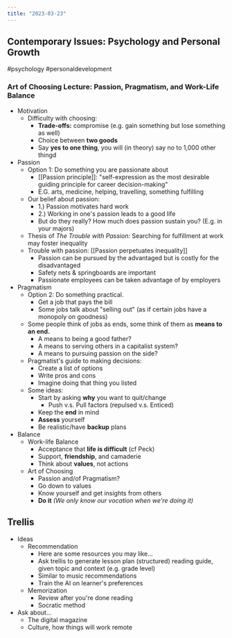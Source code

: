 ```yaml
---
title: "2023-03-23"
---
```

## Contemporary Issues: Psychology and Personal Growth
#psychology #personaldevelopment 
### **Art of Choosing** Lecture: Passion, Pragmatism, and Work-Life Balance
- Motivation
	- Difficulty with choosing:
		- **Trade-offs:** compromise (e.g. gain something but lose something as well)
		- Choice between **two goods**
		- Say **yes to one thing**, you will (in theory) say no to 1,000 other thingd
- Passion
	- Option 1: Do something you are passionate about
		- [[Passion principle]]: "self-expression as the most desirable guiding principle for career decision-making"
		- E.G. arts, medicine, helping, travelling, something fulfilling
	- Our belief about passion:
		- 1.) Passion motivates hard work
		- 2.) Working in one's passion leads to a good life
		- But do they really? How much does passion sustain you? (E.g. in your majors)
	- Thesis of *The Trouble with Passion:* Searching for fulfillment at work may foster inequality
	- Trouble with passion: [[Passion perpetuates inequality]]
		- Passion can be pursued by the advantaged but is costly for the disadvantaged
		- Safety nets & springboards are important
		- Passionate employees can be taken advantage of by employers
- Pragmatism
	- Option 2: Do something practical.
		- Get a job that pays the bill
		- Some jobs talk about "selling out" (as if certain jobs have a monopoly on goodness)
	- Some people think of jobs as ends, some think of them as **means to an end.**
		- A means to being a good father? 
		- A means to serving others in a capitalist system?
		- A means to pursuing passion on the side?
	- Pragmatist's guide to making decisions:
		- Create a list of options
		- Write pros and cons
		- Imagine doing that thing you listed
	- Some ideas:
		- Start by asking **why** you want to quit/change
			- Push v.s. Pull factors (repulsed v.s. Enticed)
		- Keep the **end** in mind
		- **Assess** yourself
		- Be realistic/have **backup** plans
- Balance
	- Work-life Balance
		- Acceptance that **life is difficult** (cf Peck)
		- Support, **friendship**, and camaderie
		- Think about **values**, not actions
	- Art of Choosing
		- Passion and/of Pragmatism?
		- Go down to values
		- Know yourself and get insights from others
		- **Do it** *(We only know our vocation when we're doing it)*

## Trellis
- Ideas
	- Recommendation
		- Here are some resources you may like... 
		- Ask trellis to generate lesson plan (structured) reading guide, given topic and context (e.g. grade level)
		- Similar to music recommendations
		- Train the AI on learner's preferences
	- Memorization
		- Review after you're done reading
		- Socratic method
- Ask about...
	- The digital magazine
	- Culture, how things will work remote
